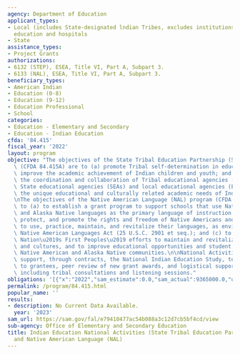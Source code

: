```yaml
---
agency: Department of Education
applicant_types:
- Local (includes State-designated lndian Tribes, excludes institutions of higher
  education and hospitals
- State
assistance_types:
- Project Grants
authorizations:
- 6132 (STEP), ESEA, Title VI, Part A, Subpart 3.
- 6133 (NAL), ESEA, Title VI, Part A, Subpart 3.
beneficiary_types:
- American Indian
- Education (0-8)
- Education (9-12)
- Education Professional
- School
categories:
- Education - Elementary and Secondary
- Education - Indian Education
cfda: '84.415'
fiscal_year: '2022'
layout: program
objective: "The objectives of the State Tribal Education Partnership (STEP) program\
  \ (CFDA 84.415A) are to (a) promote Tribal self-determination in education; (b)\
  \ improve the academic achievement of Indian children and youth; and (c) promote\
  \ the coordination and collaboration of Tribal educational agencies (TEAs) with\
  \ State educational agencies (SEAs) and local educational agencies (LEAs) to meet\
  \ the unique educational and culturally related academic needs of Indian students.\n\
  \nThe objectives of the Native American Language (NAL) program (CFDA 84.415B) are\
  \ to (a) to establish a grant program to support schools that use Native American\
  \ and Alaska Native languages as the primary language of instruction; (b) to maintain,\
  \ protect, and promote the rights and freedom of Native Americans and Alaska Natives\
  \ to use, practice, maintain, and revitalize their languages, as envisioned in the\
  \ Native American Languages Act (25 U.S.C. 2901 et seq.); and (c) to support the\
  \ Nation\u2019s First Peoples\u2019 efforts to maintain and revitalize their languages\
  \ and cultures, and to improve educational opportunities and student outcomes within\
  \ Native American and Alaska Native communities.\n\nNational Activities funds also\
  \ support, through contracts, the National Indian Education Study, technical assistance\
  \ to grantees, peer review of new grant awards, and logistical support activities,\
  \ including tribal consultations and listening sessions."
obligations: '[{"x":"2022","sam_estimate":0.0,"sam_actual":9365000.0,"usa_spending_actual":4781335.2},{"x":"2023","sam_estimate":12365000.0,"sam_actual":0.0,"usa_spending_actual":378306.08},{"x":"2024","sam_estimate":12365000.0,"sam_actual":0.0,"usa_spending_actual":0.0}]'
permalink: /program/84.415.html
popular_name: ''
results:
- description: No Current Data Available.
  year: '2023'
sam_url: https://sam.gov/fal/e79410477ac54b088a3c12d7cb5bf4cd/view
sub-agency: Office of Elementary and Secondary Education
title: Indian Education National Activities (State Tribal Education Partnership (STEP)
  and Native American Language (NAL)
---
```

